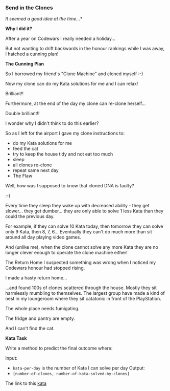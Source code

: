 ### Send in the Clones

*It seemed a good idea at the time...**

**Why I did it?**

After a year on Codewars I really needed a holiday...

But not wanting to drift backwards in the honour rankings while I was away, I hatched a cunning plan!

**The Cunning Plan**  

So I borrowed my friend's "Clone Machine" and cloned myself :-)

Now my clone can do my Kata solutions for me and I can relax!

Brilliant!!

Furthermore, at the end of the day my clone can re-clone herself...

Double brilliant!!

I wonder why I didn't think to do this earlier?

So as I left for the airport I gave my clone instructions to:
* do my Kata solutions for me  
* feed the cat  
* try to keep the house tidy and not eat too much  
* sleep  
* all clones re-clone  
* repeat same next day  
* The Flaw  

Well, how was I supposed to know that cloned DNA is faulty?  

:-(

Every time they sleep they wake up with decreased ability - they get slower... they get dumber... they are only able to solve 1 less Kata than they could the previous day.

For example, if they can solve 10 Kata today, then tomorrow they can solve only 9 Kata, then 8, 7, 6... Eventually they can't do much more than sit around all day playing video games.

And (unlike me), when the clone cannot solve any more Kata they are no longer clever enough to operate the clone machine either!

The Return Home
I suspected something was wrong when I noticed my Codewars honour had stopped rising.

I made a hasty return home...

...and found 100s of clones scattered through the house. Mostly they sit harmlessly mumbling to themselves. The largest group have made a kind of nest in my loungeroom where they sit catatonic in front of the PlayStation.

The whole place needs fumigating.

The fridge and pantry are empty.

And I can't find the cat.

**Kata Task**  

Write a method to predict the final outcome where:

Input:
* `kata-per-day` is the number of Kata I can solve per day
Output:
* `[number-of-clones, number-of-kata-solved-by-clones]`  

The link to this [kata](https://www.codewars.com/kata/send-in-the-clones/java)
